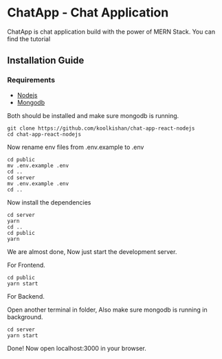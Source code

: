 # ChatApp - Chat Application 
ChatApp is chat application build with the power of MERN Stack. You can find the tutorial 


## Installation Guide

### Requirements
- [Nodejs](https://nodejs.org/en/download)
- [Mongodb](https://www.mongodb.com/docs/manual/administration/install-community/)

Both should be installed and make sure mongodb is running.

```shell
git clone https://github.com/koolkishan/chat-app-react-nodejs
cd chat-app-react-nodejs
```
Now rename env files from .env.example to .env
```shell
cd public
mv .env.example .env
cd ..
cd server
mv .env.example .env
cd ..
```

Now install the dependencies
```shell
cd server
yarn
cd ..
cd public
yarn
```
We are almost done, Now just start the development server.

For Frontend.
```shell
cd public
yarn start
```
For Backend.

Open another terminal in folder, Also make sure mongodb is running in background.
```shell
cd server
yarn start
```

Done! Now open localhost:3000 in your browser.
